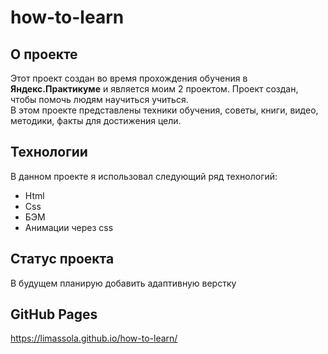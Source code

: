 # how-to-learn
## О проекте
Этот проект создан во время прохождения обучения в **Яндекс.Практикуме** и является моим 2 проектом. Проект создан, чтобы помочь людям научиться учиться.  
В этом проекте представлены техники обучения, советы, книги, видео, методики, факты для достижения цели.

## Технологии 
В данном проекте я использовал следующий ряд технологий:  
* Html  
* Css  
* БЭМ
* Анимации через css

## Статус проекта
В будущем планирую добавить адаптивную верстку

## GitHub Pages
https://limassola.github.io/how-to-learn/
